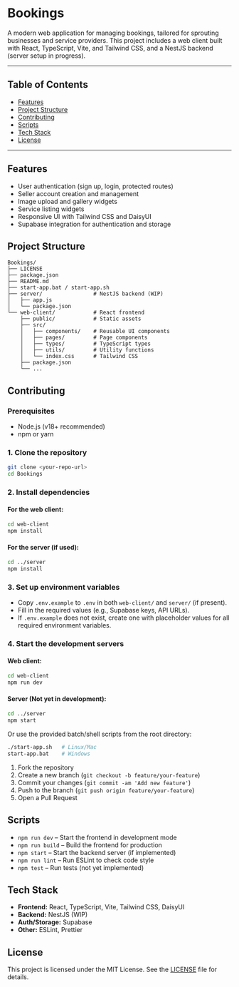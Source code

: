 # Bookings

A modern web application for managing bookings, tailored for sprouting businesses and service providers. This project includes a web client built with React, TypeScript, Vite, and Tailwind CSS, and a NestJS backend (server setup in progress).

---

## Table of Contents
- [Features](#features)
- [Project Structure](#project-structure)
- [Contributing](#contributing)
- [Scripts](#scripts)
- [Tech Stack](#tech-stack)
- [License](#license)

---

## Features
- User authentication (sign up, login, protected routes)
- Seller account creation and management
- Image upload and gallery widgets
- Service listing widgets
- Responsive UI with Tailwind CSS and DaisyUI
- Supabase integration for authentication and storage

## Project Structure
```
Bookings/
├── LICENSE
├── package.json
├── README.md
├── start-app.bat / start-app.sh
├── server/                # NestJS backend (WIP)
│   ├── app.js
│   └── package.json
└── web-client/            # React frontend
    ├── public/            # Static assets
    ├── src/
    │   ├── components/    # Reusable UI components
    │   ├── pages/         # Page components
    │   ├── types/         # TypeScript types
    │   ├── utils/         # Utility functions
    │   └── index.css      # Tailwind CSS
    ├── package.json
    └── ...
```

## Contributing

### Prerequisites
- Node.js (v18+ recommended)
- npm or yarn

### 1. Clone the repository
```sh
git clone <your-repo-url>
cd Bookings
```

### 2. Install dependencies
#### For the web client:
```sh
cd web-client
npm install
```
#### For the server (if used):
```sh
cd ../server
npm install
```

### 3. Set up environment variables
- Copy `.env.example` to `.env` in both `web-client/` and `server/` (if present).
- Fill in the required values (e.g., Supabase keys, API URLs).
- If `.env.example` does not exist, create one with placeholder values for all required environment variables.

### 4. Start the development servers
#### Web client:
```sh
cd web-client
npm run dev
```
#### Server (Not yet in development):
```sh
cd ../server
npm start
```

Or use the provided batch/shell scripts from the root directory:
```sh
./start-app.sh   # Linux/Mac
start-app.bat    # Windows
```

1. Fork the repository
2. Create a new branch (`git checkout -b feature/your-feature`)
3. Commit your changes (`git commit -am 'Add new feature'`)
4. Push to the branch (`git push origin feature/your-feature`)
5. Open a Pull Request

## Scripts
- `npm run dev` – Start the frontend in development mode
- `npm run build` – Build the frontend for production
- `npm start` – Start the backend server (if implemented)
- `npm run lint` – Run ESLint to check code style
- `npm test` – Run tests (not yet implemented)

## Tech Stack
- **Frontend:** React, TypeScript, Vite, Tailwind CSS, DaisyUI
- **Backend:** NestJS (WIP)
- **Auth/Storage:** Supabase
- **Other:** ESLint, Prettier

## License
This project is licensed under the MIT License. See the [LICENSE](LICENSE) file for details.